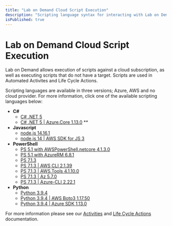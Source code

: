 ```yaml
---
title: "Lab on Demand Cloud Script Execution"
description: "Scripting language syntax for interacting with Lab on Demand and Cloud providers."
isPublished: true
---
```


# Lab on Demand Cloud Script Execution

Lab on Demand allows execution of scripts against a cloud subscription, as well as executing scripts that do not have a target. Scripts are used in Automated Activites and Life Cycle Actions.

Scripting languages are available in three versions; Azure, AWS  and no cloud provider. For more information, click one of the available scripting languages below: 

- **C#**
    - [C# .NET 5](Csharp-.NET-5.md) 
    - [C# .NET 5 | Azure.Core 1.13.0](Csharp-.NET-5-Azure.-Core-1.13.0.md) **
- **Javascript**
    - [node.js 14.16.1](Node-js-14-16-1.md)
    - [node.js 14 | AWS SDK for JS 3](node-14.16.1_aws-sdk-3.13.1.md) 
- **PowerShell**
    - [PS 5.1 with AWSPowerShell.netcore 4.1.3.0](powershell_5.1-awspowershell.netcore_4.1.3.0.md) 
    - [PS 5.1 with AzureRM 6.8.1](powershell_5.1-azurerm_6.8.1.md)
    - [PS 7.1.3](PS-7.1.3.md) 
    - [PS 7.1.3 | AWS CLI 2.1.39](PS-7.1.3-AWS-CLI-2.1.39.md) 
    - [PS 7.1.3 | AWS.Tools 4.1.10.0](powershell_7.1.3-aws.tools_4.1.10.0.md)
    - [PS 7.1.3 | Az 5.7.0](powershell_7.1.3-azure_az_5.7.0.md)
    - [PS 7.1.3 | Azure-CLI 2.22.1](PS-7.1.3-Azure-CLI-2.22.1.md) 
- **Python**
    - [Python 3.9.4](Python-3.9.4.md)
    - [Python 3.9.4 | AWS Boto3 1.17.50](python_3.9.4-aws_boto3_1.17.50.md)
    - [Python 3.9.4 | Azure SDK 1.13.0](python_3.9.4-azure_sdk_1.13.0.md)

For more information please see our [Activities](../activities.md) and [Life Cycle Actions](../life-cycle-actions.md) documentation.
